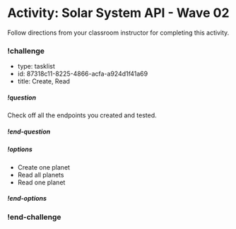 # Activity: Solar System API - Wave 02

Follow directions from your classroom instructor for completing this activity.

<!-- prettier-ignore-start -->
### !challenge
* type: tasklist
* id: 87318c11-8225-4866-acfa-a924d1f41a69
* title: Create, Read
##### !question

Check off all the endpoints you created and tested.

##### !end-question
##### !options

* Create one planet
* Read all planets
* Read one planet

##### !end-options
### !end-challenge
<!-- prettier-ignore-end -->
